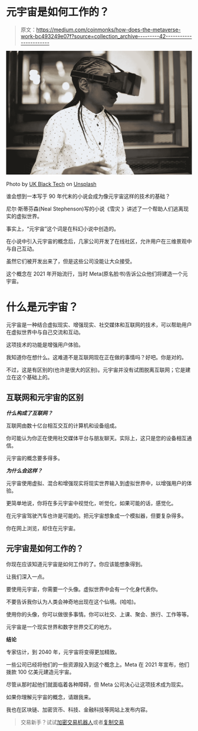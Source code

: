 # 元宇宙是如何工作的？

> 原文：<https://medium.com/coinmonks/how-does-the-metaverse-work-bc493249e07f?source=collection_archive---------42----------------------->

![](img/1b9b8d1785ac2c0abf5bffc443e07baa.png)

Photo by [UK Black Tech](https://unsplash.com/@ukblacktech?utm_source=unsplash&utm_medium=referral&utm_content=creditCopyText) on [Unsplash](https://unsplash.com/s/photos/metaverse?utm_source=unsplash&utm_medium=referral&utm_content=creditCopyText)

谁会想到一本写于 90 年代末的小说会成为像元宇宙这样的技术的基础？

尼尔·斯蒂芬森(Neal Stephenson)写的小说《雪灾 》讲述了一个帮助人们逃离现实的虚拟世界。

事实上，“元宇宙”这个词是在科幻小说中创造的。

在小说中引入元宇宙的概念后，几家公司开发了在线社区，允许用户在三维景观中与自己互动。

虽然它们被开发出来了，但是这些公司没能让大众接受。

这个概念在 2021 年开始流行，当时 Meta(原名脸书)告诉公众他们将建造一个元宇宙。

# **什么是元宇宙？**

元宇宙是一种结合虚拟现实、增强现实、社交媒体和互联网的技术，可以帮助用户在虚拟世界中与自己交流和互动。

这项技术的功能是增强用户体验。

我知道你在想什么。这难道不是互联网现在正在做的事情吗？好吧。你是对的。

不过，这是有区别的(也许是很大的区别)。元宇宙并没有试图脱离互联网；它是建立在这个基础上的。

## **互联网和元宇宙的区别**

***什么构成了互联网？***

互联网由数十亿台相互交互的计算机和设备组成。

你可能认为你正在使用社交媒体平台与朋友聊天。实际上，这只是您的设备相互通信。

元宇宙的概念要多得多。

***为什么会这样？***

元宇宙使用虚拟、混合和增强现实将现实世界输入到虚拟世界中，以增强用户的体验。

更简单地说，你将在多元宇宙中视觉化，听觉化，如果可能的话，感觉化。

在元宇宙驾驶汽车也许是可能的。把元宇宙想象成一个模拟器，但要复杂得多。

你在网上浏览，却住在元宇宙。

## 元宇宙是如何工作的？

你现在应该知道元宇宙是如何工作的了。你应该能想象得到。

让我们深入一点。

要使用元宇宙，你需要一个头像。虚拟世界中会有一个化身代表你。

不要告诉我你认为人类会神奇地出现在这个仙境。(哈哈)。

使用你的头像，你可以做很多事情。你可以社交、上课、聚会、旅行、工作等等。

元宇宙是一个现实世界和数字世界交汇的地方。

**结论**

专家估计，到 2040 年，元宇宙将变得更加精致。

一些公司已经将他们的一些资源投入到这个概念上。Meta 在 2021 年宣布，他们拨款 100 亿美元建造元宇宙。

尽管从那时起他们就面临着各种障碍，但 Meta 公司决心让这项技术成为现实。

如果你理解元宇宙的概念，请跟我来。

我也在区块链、加密货币、科技、金融科技等网站上发布内容。

> 交易新手？试试[加密交易机器人](/coinmonks/crypto-trading-bot-c2ffce8acb2a)或者[复制交易](/coinmonks/top-10-crypto-copy-trading-platforms-for-beginners-d0c37c7d698c)